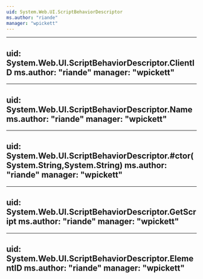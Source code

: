 ```yaml
---
uid: System.Web.UI.ScriptBehaviorDescriptor
ms.author: "riande"
manager: "wpickett"
---
```


---
uid: System.Web.UI.ScriptBehaviorDescriptor.ClientID
ms.author: "riande"
manager: "wpickett"
---

---
uid: System.Web.UI.ScriptBehaviorDescriptor.Name
ms.author: "riande"
manager: "wpickett"
---

---
uid: System.Web.UI.ScriptBehaviorDescriptor.#ctor(System.String,System.String)
ms.author: "riande"
manager: "wpickett"
---

---
uid: System.Web.UI.ScriptBehaviorDescriptor.GetScript
ms.author: "riande"
manager: "wpickett"
---

---
uid: System.Web.UI.ScriptBehaviorDescriptor.ElementID
ms.author: "riande"
manager: "wpickett"
---
